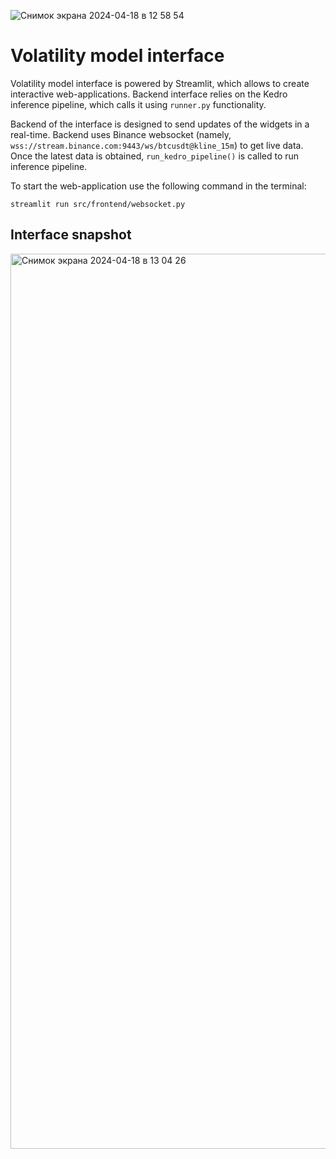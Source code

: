 ![Снимок экрана 2024-04-18 в 12 58 54](https://github.com/AlexanderShulzhenko/volatility-prediction/assets/80621503/892a6c5c-fd76-4c27-8628-a159174c2de9)
# Volatility model interface

Volatility model interface is powered by Streamlit, which allows to create interactive web-applications. Backend interface relies on the Kedro inference pipeline, which calls it using `runner.py` functionality.

Backend of the interface is designed to send updates of the widgets in a real-time. Backend uses Binance websocket (namely, `wss://stream.binance.com:9443/ws/btcusdt@kline_15m`) to get live data. Once the latest data is obtained, `run_kedro_pipeline()` is called to run inference pipeline.

To start the web-application use the following command in the terminal:
```
streamlit run src/frontend/websocket.py
```
## Interface snapshot
<img width="1432" alt="Снимок экрана 2024-04-18 в 13 04 26" src="https://github.com/AlexanderShulzhenko/volatility-prediction/assets/80621503/dcdff045-35c5-4571-93a9-1d94db7ec5c7">
